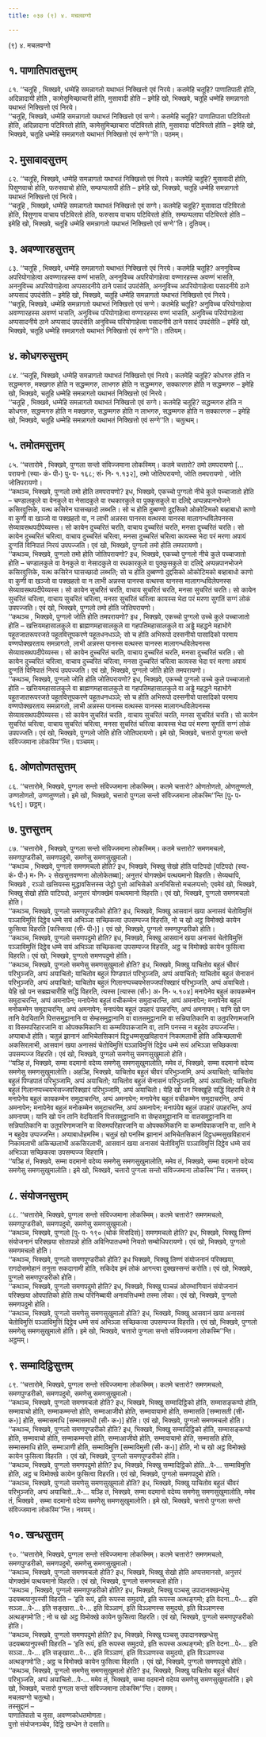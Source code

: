 ```yaml
---
title: ०३७ (९) ४. मचलवग्गो

---
```

(९) ४. मचलवग्गो  


## १. पाणातिपातसुत्तम्

८१. ‘‘चतूहि , भिक्खवे, धम्मेहि समन्नागतो यथाभतं निक्खित्तो एवं निरये। कतमेहि चतूहि? पाणातिपाती होति, अदिन्नादायी होति , कामेसुमिच्छाचारी होति, मुसावादी होति – इमेहि खो, भिक्खवे, चतूहि धम्मेहि समन्नागतो यथाभतं निक्खित्तो एवं निरये।  
‘‘चतूहि, भिक्खवे, धम्मेहि समन्नागतो यथाभतं निक्खित्तो एवं सग्गे। कतमेहि चतूहि? पाणातिपाता पटिविरतो होति, अदिन्नादाना पटिविरतो होति, कामेसुमिच्छाचारा पटिविरतो होति, मुसावादा पटिविरतो होति – इमेहि खो, भिक्खवे, चतूहि धम्मेहि समन्नागतो यथाभतं निक्खित्तो एवं सग्गे’’ति। पठमम्।  


## २. मुसावादसुत्तम्

८२. ‘‘चतूहि, भिक्खवे, धम्मेहि समन्नागतो यथाभतं निक्खित्तो एवं निरये। कतमेहि चतूहि? मुसावादी होति, पिसुणवाचो होति, फरुसवाचो होति, सम्फप्पलापी होति – इमेहि खो, भिक्खवे, चतूहि धम्मेहि समन्नागतो यथाभतं निक्खित्तो एवं निरये।  
‘‘चतूहि , भिक्खवे, धम्मेहि समन्नागतो यथाभतं निक्खित्तो एवं सग्गे। कतमेहि चतूहि? मुसावादा पटिविरतो होति, पिसुणाय वाचाय पटिविरतो होति, फरुसाय वाचाय पटिविरतो होति, सम्फप्पलापा पटिविरतो होति – इमेहि खो, भिक्खवे, चतूहि धम्मेहि समन्नागतो यथाभतं निक्खित्तो एवं सग्गे’’ति। दुतियम्।  


## ३. अवण्णारहसुत्तम्

८३. ‘‘चतूहि , भिक्खवे, धम्मेहि समन्नागतो यथाभतं निक्खित्तो एवं निरये। कतमेहि चतूहि? अननुविच्च अपरियोगाहेत्वा अवण्णारहस्स वण्णं भासति, अननुविच्च अपरियोगाहेत्वा वण्णारहस्स अवण्णं भासति, अननुविच्च अपरियोगाहेत्वा अप्पसादनीये ठाने पसादं उपदंसेति, अननुविच्च अपरियोगाहेत्वा पसादनीये ठाने अप्पसादं उपदंसेति – इमेहि खो, भिक्खवे, चतूहि धम्मेहि समन्नागतो यथाभतं निक्खित्तो एवं निरये।  
‘‘चतूहि, भिक्खवे, धम्मेहि समन्नागतो यथाभतं निक्खित्तो एवं सग्गे। कतमेहि चतूहि? अनुविच्च परियोगाहेत्वा अवण्णारहस्स अवण्णं भासति, अनुविच्च परियोगाहेत्वा वण्णारहस्स वण्णं भासति, अनुविच्च परियोगाहेत्वा अप्पसादनीये ठाने अप्पसादं उपदंसेति अनुविच्च परियोगाहेत्वा पसादनीये ठाने पसादं उपदंसेति – इमेहि खो, भिक्खवे, चतूहि धम्मेहि समन्नागतो यथाभतं निक्खित्तो एवं सग्गे’’ति। ततियम्।  


## ४. कोधगरुसुत्तम्

८४. ‘‘चतूहि, भिक्खवे, धम्मेहि समन्नागतो यथाभतं निक्खित्तो एवं निरये। कतमेहि चतूहि? कोधगरु होति न सद्धम्मगरु, मक्खगरु होति न सद्धम्मगरु, लाभगरु होति न सद्धम्मगरु, सक्कारगरु होति न सद्धम्मगरु – इमेहि खो, भिक्खवे, चतूहि धम्मेहि समन्नागतो यथाभतं निक्खित्तो एवं निरये।  
‘‘चतूहि , भिक्खवे, धम्मेहि समन्नागतो यथाभतं निक्खित्तो एवं सग्गे। कतमेहि चतूहि? सद्धम्मगरु होति न कोधगरु, सद्धम्मगरु होति न मक्खगरु, सद्धम्मगरु होति न लाभगरु, सद्धम्मगरु होति न सक्कारगरु – इमेहि खो, भिक्खवे, चतूहि धम्मेहि समन्नागतो यथाभतं निक्खित्तो एवं सग्गे’’ति। चतुत्थम्।  


## ५. तमोतमसुत्तम्

८५. ‘‘चत्तारोमे , भिक्खवे, पुग्गला सन्तो संविज्जमाना लोकस्मिम्। कतमे चत्तारो? तमो तमपरायणो [… परायनो (स्या॰ कं॰ पी॰) पु॰ प॰ १६८; सं॰ नि॰ १.१३२], तमो जोतिपरायणो, जोति तमपरायणो , जोति जोतिपरायणो।  
‘‘कथञ्च, भिक्खवे, पुग्गलो तमो होति तमपरायणो? इध, भिक्खवे, एकच्चो पुग्गलो नीचे कुले पच्चाजातो होति – चण्डालकुले वा वेनकुले वा नेसादकुले वा रथकारकुले वा पुक्कुसकुले वा दलिद्दे अप्पन्नपानभोजने कसिरवुत्तिके, यत्थ कसिरेन घासच्छादो लब्भति। सो च होति दुब्बण्णो दुद्दसिको ओकोटिमको बव्हाबाधो काणो वा कुणी वा खञ्जो वा पक्खहतो वा, न लाभी अन्नस्स पानस्स वत्थस्स यानस्स मालागन्धविलेपनस्स सेय्यावसथपदीपेय्यस्स। सो कायेन दुच्चरितं चरति, वाचाय दुच्चरितं चरति, मनसा दुच्चरितं चरति। सो कायेन दुच्चरितं चरित्वा, वाचाय दुच्चरितं चरित्वा, मनसा दुच्चरितं चरित्वा कायस्स भेदा परं मरणा अपायं दुग्गतिं विनिपातं निरयं उपपज्जति। एवं खो, भिक्खवे, पुग्गलो तमो होति तमपरायणो।  
‘‘कथञ्च, भिक्खवे, पुग्गलो तमो होति जोतिपरायणो? इध, भिक्खवे, एकच्चो पुग्गलो नीचे कुले पच्चाजातो होति – चण्डालकुले वा वेनकुले वा नेसादकुले वा रथकारकुले वा पुक्कुसकुले वा दलिद्दे अप्पन्नपानभोजने कसिरवुत्तिके, यत्थ कसिरेन घासच्छादो लब्भति; सो च होति दुब्बण्णो दुद्दसिको ओकोटिमको बव्हाबाधो काणो वा कुणी वा खञ्जो वा पक्खहतो वा न लाभी अन्नस्स पानस्स वत्थस्स यानस्स मालागन्धविलेपनस्स सेय्यावसथपदीपेय्यस्स। सो कायेन सुचरितं चरति, वाचाय सुचरितं चरति, मनसा सुचरितं चरति। सो कायेन सुचरितं चरित्वा, वाचाय सुचरितं चरित्वा, मनसा सुचरितं चरित्वा कायस्स भेदा परं मरणा सुगतिं सग्गं लोकं उपपज्जति। एवं खो, भिक्खवे, पुग्गलो तमो होति जोतिपरायणो।  
‘‘कथञ्च , भिक्खवे, पुग्गलो जोति होति तमपरायणो? इध , भिक्खवे, एकच्चो पुग्गलो उच्चे कुले पच्चाजातो होति – खत्तियमहासालकुले वा ब्राह्मणमहासालकुले वा गहपतिमहासालकुले वा अड्ढे महद्धने महाभोगे पहूतजातरूपरजते पहूतवित्तूपकरणे पहूतधनधञ्ञे; सो च होति अभिरूपो दस्सनीयो पासादिको परमाय वण्णपोक्खरताय समन्नागतो, लाभी अन्नस्स पानस्स वत्थस्स यानस्स मालागन्धविलेपनस्स सेय्यावसथपदीपेय्यस्स। सो कायेन दुच्चरितं चरति, वाचाय दुच्चरितं चरति, मनसा दुच्चरितं चरति। सो कायेन दुच्चरितं चरित्वा, वाचाय दुच्चरितं चरित्वा, मनसा दुच्चरितं चरित्वा कायस्स भेदा परं मरणा अपायं दुग्गतिं विनिपातं निरयं उपपज्जति। एवं खो, भिक्खवे, पुग्गलो जोति होति तमपरायणो।  
‘‘कथञ्च, भिक्खवे, पुग्गलो जोति होति जोतिपरायणो? इध, भिक्खवे, एकच्चो पुग्गलो उच्चे कुले पच्चाजातो होति – खत्तियमहासालकुले वा ब्राह्मणमहासालकुले वा गहपतिमहासालकुले वा अड्ढे महद्धने महाभोगे पहूतजातरूपरजते पहूतवित्तूपकरणे पहूतधनधञ्ञे; सो च होति अभिरूपो दस्सनीयो पासादिको परमाय वण्णपोक्खरताय समन्नागतो, लाभी अन्नस्स पानस्स वत्थस्स यानस्स मालागन्धविलेपनस्स सेय्यावसथपदीपेय्यस्स। सो कायेन सुचरितं चरति , वाचाय सुचरितं चरति, मनसा सुचरितं चरति। सो कायेन सुचरितं चरित्वा, वाचाय सुचरितं चरित्वा, मनसा सुचरितं चरित्वा कायस्स भेदा परं मरणा सुगतिं सग्गं लोकं उपपज्जति। एवं खो, भिक्खवे, पुग्गलो जोति होति जोतिपरायणो। इमे खो, भिक्खवे, चत्तारो पुग्गला सन्तो संविज्जमाना लोकस्मि’’न्ति। पञ्चमम्।  


## ६. ओणतोणतसुत्तम्

८६. ‘‘चत्तारोमे, भिक्खवे, पुग्गला सन्तो संविज्जमाना लोकस्मिम्। कतमे चत्तारो? ओणतोणतो, ओणतुण्णतो, उण्णतोणतो, उण्णतुण्णतो। इमे खो, भिक्खवे, चत्तारो पुग्गला सन्तो संविज्जमाना लोकस्मि’’न्ति [पु॰ प॰ १६९]। छट्ठम्।  


## ७. पुत्तसुत्तम्

८७. ‘‘चत्तारोमे , भिक्खवे, पुग्गला सन्तो संविज्जमाना लोकस्मिम्। कतमे चत्तारो? समणमचलो, समणपुण्डरीको, समणपदुमो, समणेसु समणसुखुमालो।  
‘‘कथञ्च , भिक्खवे, पुग्गलो समणमचलो होति? इध, भिक्खवे, भिक्खु सेखो होति पाटिपदो [पटिपदो (स्या॰ कं॰ पी॰) म॰ नि॰ २ सेखसुत्तवण्णना ओलोकेतब्बा]; अनुत्तरं योगक्खेमं पत्थयमानो विहरति। सेय्यथापि, भिक्खवे , रञ्ञो खत्तियस्स मुद्धावसित्तस्स जेट्ठो पुत्तो आभिसेको अनभिसित्तो मचलप्पत्तो; एवमेवं खो, भिक्खवे, भिक्खु सेखो होति पाटिपदो, अनुत्तरं योगक्खेमं पत्थयमानो विहरति। एवं खो, भिक्खवे, पुग्गलो समणमचलो होति।  
‘‘कथञ्च, भिक्खवे, पुग्गलो समणपुण्डरीको होति? इध, भिक्खवे, भिक्खु आसवानं खया अनासवं चेतोविमुत्तिं पञ्ञाविमुत्तिं दिट्ठेव धम्मे सयं अभिञ्ञा सच्छिकत्वा उपसम्पज्ज विहरति, नो च खो अट्ठ विमोक्खे कायेन फुसित्वा विहरति [फस्सित्वा (सी॰ पी॰)]। एवं खो, भिक्खवे, पुग्गलो समणपुण्डरीको होति।  
‘‘कथञ्च, भिक्खवे, पुग्गलो समणपदुमो होति? इध, भिक्खवे, भिक्खु आसवानं खया अनासवं चेतोविमुत्तिं पञ्ञाविमुत्तिं दिट्ठेव धम्मे सयं अभिञ्ञा सच्छिकत्वा उपसम्पज्ज विहरति, अट्ठ च विमोक्खे कायेन फुसित्वा विहरति। एवं खो, भिक्खवे, पुग्गलो समणपदुमो होति।  
‘‘कथञ्च, भिक्खवे, पुग्गलो समणेसु समणसुखुमालो होति? इध, भिक्खवे, भिक्खु याचितोव बहुलं चीवरं परिभुञ्जति, अप्पं अयाचितो; याचितोव बहुलं पिण्डपातं परिभुञ्जति, अप्पं अयाचितो; याचितोव बहुलं सेनासनं परिभुञ्जति, अप्पं अयाचितो; याचितोव बहुलं गिलानप्पच्चयभेसज्जपरिक्खारं परिभुञ्जति, अप्पं अयाचितो। येहि खो पन सब्रह्मचारीहि सद्धिं विहरति, त्यस्स [त्यास्स (सी॰) अ॰ नि॰ ५.१०४] मनापेनेव बहुलं कायकम्मेन समुदाचरन्ति, अप्पं अमनापेन; मनापेनेव बहुलं वचीकम्मेन समुदाचरन्ति, अप्पं अमनापेन; मनापेनेव बहुलं मनोकम्मेन समुदाचरन्ति, अप्पं अमनापेन; मनापंयेव बहुलं उपहारं उपहरन्ति, अप्पं अमनापम्। यानि खो पन तानि वेदयितानि पित्तसमुट्ठानानि वा सेम्हसमुट्ठानानि वा वातसमुट्ठानानि वा सन्निपातिकानि वा उतुपरिणामजानि वा विसमपरिहारजानि वा ओपक्कमिकानि वा कम्मविपाकजानि वा, तानि पनस्स न बहुदेव उप्पज्जन्ति। अप्पाबाधो होति। चतुन्नं झानानं आभिचेतसिकानं दिट्ठधम्मसुखविहारानं निकामलाभी होति अकिच्छलाभी अकसिरलाभी, आसवानं खया अनासवं चेतोविमुत्तिं पञ्ञाविमुत्तिं दिट्ठेव धम्मे सयं अभिञ्ञा सच्छिकत्वा उपसम्पज्ज विहरति। एवं खो, भिक्खवे, पुग्गलो समणेसु समणसुखुमालो होति।  
‘‘यञ्हि तं, भिक्खवे, सम्मा वदमानो वदेय्य समणेसु समणसुखुमालोति, ममेव तं, भिक्खवे, सम्मा वदमानो वदेय्य समणेसु समणसुखुमालोति। अहञ्हि, भिक्खवे, याचितोव बहुलं चीवरं परिभुञ्जामि, अप्पं अयाचितो; याचितोव बहुलं पिण्डपातं परिभुञ्जामि, अप्पं अयाचितो; याचितोव बहुलं सेनासनं परिभुञ्जामि, अप्पं अयाचितो; याचितोव बहुलं गिलानप्पच्चयभेसज्जपरिक्खारं परिभुञ्जामि, अप्पं अयाचितो। येहि खो पन भिक्खूहि सद्धिं विहरामि ते मे मनापेनेव बहुलं कायकम्मेन समुदाचरन्ति, अप्पं अमनापेन; मनापेनेव बहुलं वचीकम्मेन समुदाचरन्ति, अप्पं अमनापेन; मनापेनेव बहुलं मनोकम्मेन समुदाचरन्ति, अप्पं अमनापेन; मनापंयेव बहुलं उपहारं उपहरन्ति, अप्पं अमनापम्। यानि खो पन तानि वेदयितानि पित्तसमुट्ठानानि वा सेम्हसमुट्ठानानि वा वातसमुट्ठानानि वा सन्निपातिकानि वा उतुपरिणामजानि वा विसमपरिहारजानि वा ओपक्कमिकानि वा कम्मविपाकजानि वा, तानि मे न बहुदेव उप्पज्जन्ति। अप्पाबाधोहमस्मि। चतुन्नं खो पनस्मि झानानं आभिचेतसिकानं दिट्ठधम्मसुखविहारानं निकामलाभी अकिच्छलाभी अकसिरलाभी, आसवानं खया अनासवं चेतोविमुत्तिं पञ्ञाविमुत्तिं दिट्ठेव धम्मे सयं अभिञ्ञा सच्छिकत्वा उपसम्पज्ज विहरामि।  
‘‘यञ्हि तं, भिक्खवे, सम्मा वदमानो वदेय्य समणेसु समणसुखुमालोति, ममेव तं, भिक्खवे, सम्मा वदमानो वदेय्य समणेसु समणसुखुमालोति। इमे खो, भिक्खवे, चत्तारो पुग्गला सन्तो संविज्जमाना लोकस्मि’’न्ति। सत्तमम्।  


## ८. संयोजनसुत्तम्

८८. ‘‘चत्तारोमे, भिक्खवे, पुग्गला सन्तो संविज्जमाना लोकस्मिम्। कतमे चत्तारो? समणमचलो, समणपुण्डरीको, समणपदुमो, समणेसु समणसुखुमालो।  
‘‘कथञ्च, भिक्खवे, पुग्गलो [पु॰ प॰ १९० (थोकं विसदिसं)] समणमचलो होति? इध, भिक्खवे, भिक्खु तिण्णं संयोजनानं परिक्खया सोतापन्नो होति अविनिपातधम्मो नियतो सम्बोधिपरायणो। एवं खो, भिक्खवे, पुग्गलो समणमचलो होति।  
‘‘कथञ्च, भिक्खवे, पुग्गलो समणपुण्डरीको होति? इध भिक्खवे, भिक्खु तिण्णं संयोजनानं परिक्खया, रागदोसमोहानं तनुत्ता सकदागामी होति, सकिदेव इमं लोकं आगन्त्वा दुक्खस्सन्तं करोति। एवं खो, भिक्खवे, पुग्गलो समणपुण्डरीको होति।  
‘‘कथञ्च, भिक्खवे, पुग्गलो समणपदुमो होति? इध, भिक्खवे, भिक्खु पञ्चन्नं ओरम्भागियानं संयोजनानं परिक्खया ओपपातिको होति तत्थ परिनिब्बायी अनावत्तिधम्मो तस्मा लोका। एवं खो, भिक्खवे, पुग्गलो समणपदुमो होति।  
‘‘कथञ्च, भिक्खवे, पुग्गलो समणेसु समणसुखुमालो होति? इध, भिक्खवे, भिक्खु आसवानं खया अनासवं चेतोविमुत्तिं पञ्ञाविमुत्तिं दिट्ठेव धम्मे सयं अभिञ्ञा सच्छिकत्वा उपसम्पज्ज विहरति। एवं खो, भिक्खवे, पुग्गलो समणेसु समणसुखुमालो होति। इमे खो, भिक्खवे, चत्तारो पुग्गला सन्तो संविज्जमाना लोकस्मि’’न्ति। अट्ठमम्।  


## ९. सम्मादिट्ठिसुत्तम्

८९. ‘‘चत्तारोमे, भिक्खवे, पुग्गला सन्तो संविज्जमाना लोकस्मिम्। कतमे चत्तारो? समणमचलो, समणपुण्डरीको, समणपदुमो, समणेसु समणसुखुमालो।  
‘‘कथञ्च, भिक्खवे, पुग्गलो समणमचलो होति? इध, भिक्खवे, भिक्खु सम्मादिट्ठिको होति, सम्मासङ्कप्पो होति, सम्मावाचो होति, सम्माकम्मन्तो होति, सम्माआजीवो होति, सम्मावायामो होति, सम्मासति [सम्मासती (सी॰ क॰)] होति, सम्मासमाधि [सम्मासमाधी (सी॰ क॰)] होति। एवं खो, भिक्खवे, पुग्गलो समणमचलो होति।  
‘‘कथञ्च, भिक्खवे, पुग्गलो समणपुण्डरीको होति? इध, भिक्खवे, भिक्खु सम्मादिट्ठिको होति, सम्मासङ्कप्पो होति, सम्मावाचो होति, सम्माकम्मन्तो होति, सम्माआजीवो होति, सम्मावायामो होति, सम्मासति होति, सम्मासमाधि होति, सम्माञाणी होति, सम्माविमुत्ति [सम्माविमुत्ती (सी॰ क॰)] होति, नो च खो अट्ठ विमोक्खे कायेन फुसित्वा विहरति । एवं खो, भिक्खवे, पुग्गलो समणपुण्डरीको होति।  
‘‘कथञ्च, भिक्खवे, पुग्गलो समणपदुमो होति? इध, भिक्खवे, भिक्खु सम्मादिट्ठिको होति…पे॰… सम्माविमुत्ति होति, अट्ठ च विमोक्खे कायेन फुसित्वा विहरति। एवं खो, भिक्खवे, पुग्गलो समणपदुमो होति।  
‘‘कथञ्च, भिक्खवे, पुग्गलो समणेसु समणसुखुमालो होति? इध, भिक्खवे, भिक्खु याचितोव बहुलं चीवरं परिभुञ्जति, अप्पं अयाचितो…पे॰… यञ्हि तं, भिक्खवे, सम्मा वदमानो वदेय्य समणेसु समणसुखुमालोति, ममेव तं, भिक्खवे , सम्मा वदमानो वदेय्य समणेसु समणसुखुमालोति। इमे खो, भिक्खवे, चत्तारो पुग्गला सन्तो संविज्जमाना लोकस्मि’’न्ति। नवमम्।  


## १०. खन्धसुत्तम्

९०. ‘‘चत्तारोमे, भिक्खवे, पुग्गला सन्तो संविज्जमाना लोकस्मिम्। कतमे चत्तारो? समणमचलो, समणपुण्डरीको, समणपदुमो, समणेसु समणसुखुमालो।  
‘‘कथञ्च, भिक्खवे, पुग्गलो समणमचलो होति? इध, भिक्खवे, भिक्खु सेखो होति अप्पत्तमानसो, अनुत्तरं योगक्खेमं पत्थयमानो विहरति। एवं खो, भिक्खवे, पुग्गलो समणमचलो होति।  
‘‘कथञ्च , भिक्खवे, पुग्गलो समणपुण्डरीको होति? इध, भिक्खवे, भिक्खु पञ्चसु उपादानक्खन्धेसु उदयब्बयानुपस्सी विहरति – ‘इति रूपं, इति रूपस्स समुदयो, इति रूपस्स अत्थङ्गमो; इति वेदना…पे॰… इति सञ्ञा…पे॰… इति सङ्खारा…पे॰… इति विञ्ञाणं, इति विञ्ञाणस्स समुदयो, इति विञ्ञाणस्स अत्थङ्गमो’ति ; नो च खो अट्ठ विमोक्खे कायेन फुसित्वा विहरति। एवं खो, भिक्खवे, पुग्गलो समणपुण्डरीको होति।  
‘‘कथञ्च, भिक्खवे, पुग्गलो समणपदुमो होति? इध, भिक्खवे, भिक्खु पञ्चसु उपादानक्खन्धेसु उदयब्बयानुपस्सी विहरति – ‘इति रूपं, इति रूपस्स समुदयो, इति रूपस्स अत्थङ्गमो; इति वेदना…पे॰… इति सञ्ञा…पे॰… इति सङ्खारा…पे॰… इति विञ्ञाणं, इति विञ्ञाणस्स समुदयो, इति विञ्ञाणस्स अत्थङ्गमो’ति ; अट्ठ च विमोक्खे कायेन फुसित्वा विहरति । एवं खो, भिक्खवे, पुग्गलो समणपदुमो होति।  
‘‘कथञ्च, भिक्खवे, पुग्गलो समणेसु समणसुखुमालो होति? इध, भिक्खवे, भिक्खु याचितोव बहुलं चीवरं परिभुञ्जति, अप्पं अयाचितो…पे॰… ममेव तं, भिक्खवे, सम्मा वदमानो वदेय्य समणेसु समणसुखुमालोति। इमे खो, भिक्खवे, चत्तारो पुग्गला सन्तो संविज्जमाना लोकस्मि’’न्ति। दसमम्।  
मचलवग्गो चतुत्थो।  
तस्सुद्दानं –  
पाणातिपातो च मुसा, अवण्णकोधतमोणता।  
पुत्तो संयोजनञ्चेव, दिट्ठि खन्धेन ते दसाति॥  